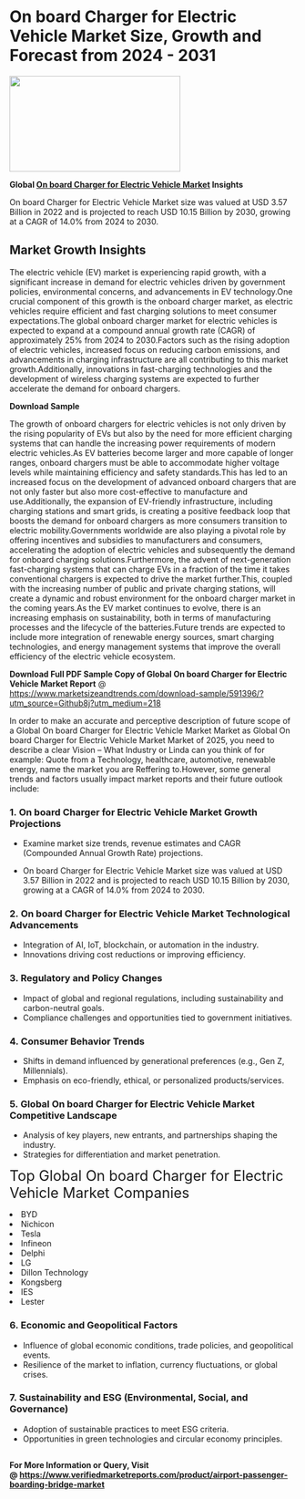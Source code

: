 <H1>On board Charger for Electric Vehicle Market Size, Growth and Forecast from 2024 - 2031</H1><img class="aligncenter size-medium wp-image-584254" src="https://thirdeyenews.in/wp-content/uploads/2024/09/Global-Market-Research-300x168.jpeg" alt="" width="300" height="168" /><p><strong>Global&nbsp;<a href="https://www.marketsizeandtrends.com/download-sample/591396/?utm_source=Github8j?utm_medium=218">On board Charger for Electric Vehicle Market</a> Insights</strong></p><p>On board Charger for Electric Vehicle Market size was valued at USD 3.57 Billion in 2022 and is projected to reach USD 10.15 Billion by 2030, growing at a CAGR of 14.0% from 2024 to 2030.</p><p><h2>Market Growth Insights</h2> <p>The electric vehicle (EV) market is experiencing rapid growth, with a significant increase in demand for electric vehicles driven by government policies, environmental concerns, and advancements in EV technology.One crucial component of this growth is the onboard charger market, as electric vehicles require efficient and fast charging solutions to meet consumer expectations.The global onboard charger market for electric vehicles is expected to expand at a compound annual growth rate (CAGR) of approximately 25% from 2024 to 2030.Factors such as the rising adoption of electric vehicles, increased focus on reducing carbon emissions, and advancements in charging infrastructure are all contributing to this market growth.Additionally, innovations in fast-charging technologies and the development of wireless charging systems are expected to further accelerate the demand for onboard chargers.</p> <p><strong>Download Sample</strong></p> <p>The growth of onboard chargers for electric vehicles is not only driven by the rising popularity of EVs but also by the need for more efficient charging systems that can handle the increasing power requirements of modern electric vehicles.As EV batteries become larger and more capable of longer ranges, onboard chargers must be able to accommodate higher voltage levels while maintaining efficiency and safety standards.This has led to an increased focus on the development of advanced onboard chargers that are not only faster but also more cost-effective to manufacture and use.Additionally, the expansion of EV-friendly infrastructure, including charging stations and smart grids, is creating a positive feedback loop that boosts the demand for onboard chargers as more consumers transition to electric mobility.Governments worldwide are also playing a pivotal role by offering incentives and subsidies to manufacturers and consumers, accelerating the adoption of electric vehicles and subsequently the demand for onboard charging solutions.Furthermore, the advent of next-generation fast-charging systems that can charge EVs in a fraction of the time it takes conventional chargers is expected to drive the market further.This, coupled with the increasing number of public and private charging stations, will create a dynamic and robust environment for the onboard charger market in the coming years.As the EV market continues to evolve, there is an increasing emphasis on sustainability, both in terms of manufacturing processes and the lifecycle of the batteries.Future trends are expected to include more integration of renewable energy sources, smart charging technologies, and energy management systems that improve the overall efficiency of the electric vehicle ecosystem.<p><span class=""><strong>Download Full PDF Sample Copy of Global On board Charger for Electric Vehicle Market Report</strong> @ <a href="https://www.marketsizeandtrends.com/download-sample/591396/?utm_source=Github8j?utm_medium=218" target="_blank">https://www.marketsizeandtrends.com/download-sample/591396/?utm_source=Github8j?utm_medium=218</a></span></p><p>In order to make an accurate and perceptive description of future scope of a Global&nbsp;On board Charger for Electric Vehicle Market Market as Global&nbsp;On board Charger for Electric Vehicle Market Market of 2025, you need to describe a clear Vision &ndash; What Industry or Linda can you think of for example: Quote from a Technology, healthcare, automotive, renewable energy, name the market you are Reffering to.However, some general trends and factors usually impact market reports and their future outlook include:</p><h3>1.&nbsp;<strong>On board Charger for Electric Vehicle Market Growth Projections</strong></h3><ul><li>Examine market size trends, revenue estimates and CAGR (Compounded Annual Growth Rate) projections.</li><li><p>On board Charger for Electric Vehicle Market size was valued at USD 3.57 Billion in 2022 and is projected to reach USD 10.15 Billion by 2030, growing at a CAGR of 14.0% from 2024 to 2030.</p></li></ul><h3>2.&nbsp;<strong>On board Charger for Electric Vehicle Market Technological Advancements</strong></h3><ul><li>Integration of AI, IoT, blockchain, or automation in the industry.</li><li>Innovations driving cost reductions or improving efficiency.</li></ul><h3>3.&nbsp;<strong>Regulatory and Policy Changes</strong></h3><ul><li>Impact of global and regional regulations, including sustainability and carbon-neutral goals.</li><li>Compliance challenges and opportunities tied to government initiatives.</li></ul><h3>4.&nbsp;<strong>Consumer Behavior Trends</strong></h3><ul><li>Shifts in demand influenced by generational preferences (e.g., Gen Z, Millennials).</li><li>Emphasis on eco-friendly, ethical, or personalized products/services.</li></ul><h3>5.&nbsp;<strong>Global On board Charger for Electric Vehicle Market Competitive Landscape</strong></h3><ul><li>Analysis of key players, new entrants, and partnerships shaping the industry.</li><li>Strategies for differentiation and market penetration.</li></ul><p data-pm-slice="1 1 []"><span style="color: inherit; font-family: inherit; font-size: 25px;">Top Global On board Charger for Electric Vehicle Market Companies</span></p><div class="" data-test-id=""><p><li>BYD</li><li> Nichicon</li><li> Tesla</li><li> Infineon</li><li> Delphi</li><li> LG</li><li> Dillon Technology</li><li> Kongsberg</li><li> IES</li><li> Lester</li></p></div><h3>6.&nbsp;<strong>Economic and Geopolitical Factors</strong></h3><ul><li>Influence of global economic conditions, trade policies, and geopolitical events.</li><li>Resilience of the market to inflation, currency fluctuations, or global crises.</li></ul><h3>7.&nbsp;<strong>Sustainability and ESG (Environmental, Social, and Governance)</strong></h3><ul><li>Adoption of sustainable practices to meet ESG criteria.</li><li>Opportunities in green technologies and circular economy principles.</li></ul><h2><strong style="font-size: 14px;">For More Information or Query, Visit @&nbsp;</strong><a style="background-color: #ffffff; font-size: 14px;" href="https://www.marketsizeandtrends.com/report/on-board-charger-for-electric-vehicle-market/" target="_blank">https://www.verifiedmarketreports.com/product/airport-passenger-boarding-bridge-market</a></h2>